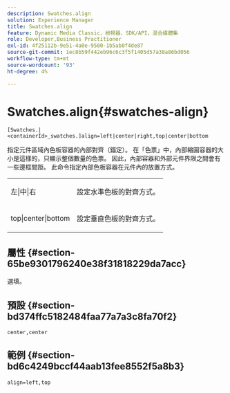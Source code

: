 ```yaml
---
description: Swatches.align
solution: Experience Manager
title: Swatches.align
feature: Dynamic Media Classic，檢視器，SDK/API，混合媒體集
role: Developer,Business Practitioner
exl-id: 4f25112b-9e51-4a0e-9500-1b5ab0f4de87
source-git-commit: 1ec8b59f442eb96c6c3f5f1405d57a38a86bd056
workflow-type: tm+mt
source-wordcount: '93'
ht-degree: 4%

---
```


# Swatches.align{#swatches-align}

`[Swatches.|<containerId>_swatches.]align=left|center|right,top|center|bottom`

指定元件區域內色板容器的內部對齊（錨定）。 在「色票」中，內部縮圖容器的大小是這樣的，只顯示整個數量的色票。 因此，內部容器和外部元件界限之間會有一些邊框間距。 此命令指定內部色板容器在元件內的放置方式。

<table id="table_58D88FF5F83A4ABA928695B5AFF97354"> 
 <tbody> 
  <tr> 
   <td> <p> <span class="codeph"> 左|中|右</span> </p> </td> 
   <td> <p> 設定水準色板的對齊方式。 </p> </td> 
  </tr> 
  <tr> 
   <td> <p><span class="codeph"> top|center|bottom</span> </p> </td> 
   <td> <p> 設定垂直色板的對齊方式。 </p> </td> 
  </tr> 
 </tbody> 
</table>

## 屬性 {#section-65be9301796240e38f31818229da7acc}

選填。

## 預設 {#section-bd374ffc5182484faa77a7a3c8fa70f2}

`center,center`

## 範例 {#section-bd6c4249bccf44aab13fee8552f5a8b3}

`align=left,top`
